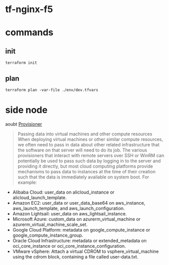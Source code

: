 # tf-nginx-f5
# commands

## init
```
terraform init
```

## plan
```
terraform plan -var-file ./env/dev.tfvars
```


# side node

aoubt [Provisioner](https://www.terraform.io/docs/language/resources/provisioners/syntax.html)

> Passing data into virtual machines and other compute resources When deploying virtual machines or other similar compute resources, we often need to pass in data about other related infrastructure that the software on that server will need to do its job. The various provisioners that interact with remote servers over SSH or WinRM can potentially be used to pass such data by logging in to the server and providing it directly, but most cloud computing platforms provide mechanisms to pass data to instances at the time of their creation such that the data is immediately available on system boot. For example:

- Alibaba Cloud: user_data on alicloud_instance or alicloud_launch_template.
- Amazon EC2: user_data or user_data_base64 on aws_instance, aws_launch_template, and aws_launch_configuration.
- Amazon Lightsail: user_data on aws_lightsail_instance.
- Microsoft Azure: custom_data on azurerm_virtual_machine or azurerm_virtual_machine_scale_set.
- Google Cloud Platform: metadata on google_compute_instance or google_compute_instance_group.
- Oracle Cloud Infrastructure: metadata or extended_metadata on oci_core_instance or oci_core_instance_configuration.
- VMware vSphere: Attach a virtual CDROM to vsphere_virtual_machine using the cdrom block, containing a file called user-data.txt.